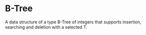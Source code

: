 # B-Tree
A data structure of a type B-Tree of integers
that supports insertion, searching and deletion with a selected T.
